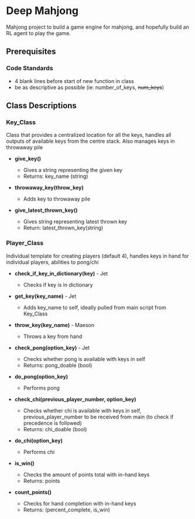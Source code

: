 # Deep Mahjong
Mahjong project to build a game engine for mahjong, and hopefully build an RL agent to play the game.

## Prerequisites
### Code Standards
- 4 blank lines before start of new function in class
- be as descriptive as possible (ie: number_of_keys, ~~num_keys~~)

## Class Descriptions

### Key_Class
Class that provides a centralized location for all the keys, handles all outputs of available keys from the centre stack. Also manages keys in throwaway pile

- **give_key()**
    - Gives a string representing the given key
    - Returns: key_name (string)

- **throwaway_key(throw_key)**
    - Adds key to throwaway pile

- **give_latest_thrown_key()**
    - Gives string representing latest thrown key
    - Return: latest_thrown_key(string)

### Player_Class
Individual template for creating players (default 4), handles keys in hand for individual players, abilities to pong/chi

- **check_if_key_in_dictionary(key)** - Jet
    - Checks if key is in dictionary

- **get_key(key_name)** - Jet
    - Adds key_name to self, ideally pulled from main script from Key_Class

- **throw_key(key_name)** - Maeson
    - Throws a key from hand

- **check_pong(option_key)** - Jet
    - Checks whether pong is available with keys in self
    - Returns: pong_doable (bool)

- **do_pong(option_key)**
    - Performs pong

- **check_chi(previous_player_number, option_key)**
    - Checks whether chi is available with keys in self, previous_player_number to be received from main (to check if precedence is followed)
    - Returns: chi_doable (bool)

- **do_chi(option_key)**
    - Performs chi

- **is_win()**
    - Checks the amount of points total with in-hand keys
    - Returns: points

- **count_points()**
    - Checks for hand completion with in-hand keys
    - Returns: (percent_complete, is_win)
    
